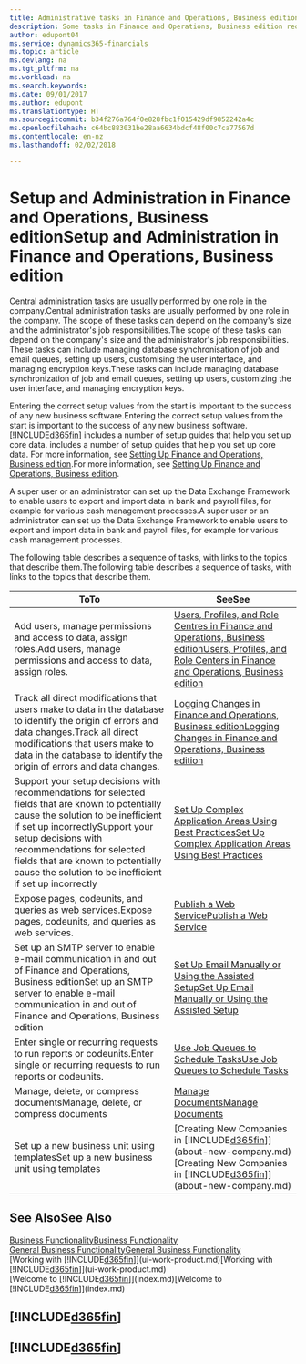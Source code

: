 ```yaml
---
title: Administrative tasks in Finance and Operations, Business edition | Microsoft Docs
description: Some tasks in Finance and Operations, Business edition requires central administration and setup. See what they are and learn what to do.
author: edupont04
ms.service: dynamics365-financials
ms.topic: article
ms.devlang: na
ms.tgt_pltfrm: na
ms.workload: na
ms.search.keywords: 
ms.date: 09/01/2017
ms.author: edupont
ms.translationtype: HT
ms.sourcegitcommit: b34f276a764f0e828fbc1f015429df9852242a4c
ms.openlocfilehash: c64bc883031be28aa6634bdcf48f00c7ca77567d
ms.contentlocale: en-nz
ms.lasthandoff: 02/02/2018

---
```

# <a name="setup-and-administration-in-finance-and-operations-business-edition"></a><span data-ttu-id="a8636-104">Setup and Administration in Finance and Operations, Business edition</span><span class="sxs-lookup"><span data-stu-id="a8636-104">Setup and Administration in Finance and Operations, Business edition</span></span>
<span data-ttu-id="a8636-105">Central administration tasks are usually performed by one role in the company.</span><span class="sxs-lookup"><span data-stu-id="a8636-105">Central administration tasks are usually performed by one role in the company.</span></span> <span data-ttu-id="a8636-106">The scope of these tasks can depend on the company's size and the administrator's job responsibilities.</span><span class="sxs-lookup"><span data-stu-id="a8636-106">The scope of these tasks can depend on the company's size and the administrator's job responsibilities.</span></span> <span data-ttu-id="a8636-107">These tasks can include managing database synchronisation of job and email queues, setting up users, customising the user interface, and managing encryption keys.</span><span class="sxs-lookup"><span data-stu-id="a8636-107">These tasks can include managing database synchronization of job and email queues, setting up users, customizing the user interface, and managing encryption keys.</span></span>  

<span data-ttu-id="a8636-108">Entering the correct setup values from the start is important to the success of any new business software.</span><span class="sxs-lookup"><span data-stu-id="a8636-108">Entering the correct setup values from the start is important to the success of any new business software.</span></span> [!INCLUDE[d365fin](includes/d365fin_md.md)]<span data-ttu-id="a8636-109"> includes a number of setup guides that help you set up core data.</span><span class="sxs-lookup"><span data-stu-id="a8636-109"> includes a number of setup guides that help you set up core data.</span></span> <span data-ttu-id="a8636-110">For more information, see [Setting Up Finance and Operations, Business edition](setup.md).</span><span class="sxs-lookup"><span data-stu-id="a8636-110">For more information, see [Setting Up Finance and Operations, Business edition](setup.md).</span></span>

<!--Whether you use [!INCLUDE[rim](../../includes/rim_md.md)] to implement setup values or you manually enter them in the new company, you can support your setup decisions with some general recommendations for selected setup fields that are known to potentially cause the solution to be inefficient if defined incorrectly.-->  

<span data-ttu-id="a8636-111">A super user or an administrator can set up the Data Exchange Framework to enable users to export and import data in bank and payroll files, for example for various cash management processes.</span><span class="sxs-lookup"><span data-stu-id="a8636-111">A super user or an administrator can set up the Data Exchange Framework to enable users to export and import data in bank and payroll files, for example for various cash management processes.</span></span>  

<span data-ttu-id="a8636-112">The following table describes a sequence of tasks, with links to the topics that describe them.</span><span class="sxs-lookup"><span data-stu-id="a8636-112">The following table describes a sequence of tasks, with links to the topics that describe them.</span></span>   

|<span data-ttu-id="a8636-113">**To**</span><span class="sxs-lookup"><span data-stu-id="a8636-113">**To**</span></span>|<span data-ttu-id="a8636-114">**See**</span><span class="sxs-lookup"><span data-stu-id="a8636-114">**See**</span></span>|  
|------------|-------------|  
|<span data-ttu-id="a8636-115">Add users, manage permissions and access to data, assign roles.</span><span class="sxs-lookup"><span data-stu-id="a8636-115">Add users, manage permissions and access to data, assign roles.</span></span>|[<span data-ttu-id="a8636-116">Users, Profiles, and Role Centres in Finance and Operations, Business edition</span><span class="sxs-lookup"><span data-stu-id="a8636-116">Users, Profiles, and Role Centers in Finance and Operations, Business edition</span></span>](admin-users-profiles-roles.md)|  
|<span data-ttu-id="a8636-117">Track all direct modifications that users make to data in the database to identify the origin of errors and data changes.</span><span class="sxs-lookup"><span data-stu-id="a8636-117">Track all direct modifications that users make to data in the database to identify the origin of errors and data changes.</span></span>|[<span data-ttu-id="a8636-118">Logging Changes in Finance and Operations, Business edition</span><span class="sxs-lookup"><span data-stu-id="a8636-118">Logging Changes in Finance and Operations, Business edition</span></span>](across-log-changes.md)|  
|<span data-ttu-id="a8636-119">Support your setup decisions with recommendations for selected fields that are known to potentially cause the solution to be inefficient if set up incorrectly</span><span class="sxs-lookup"><span data-stu-id="a8636-119">Support your setup decisions with recommendations for selected fields that are known to potentially cause the solution to be inefficient if set up incorrectly</span></span>|[<span data-ttu-id="a8636-120">Set Up Complex Application Areas Using Best Practices</span><span class="sxs-lookup"><span data-stu-id="a8636-120">Set Up Complex Application Areas Using Best Practices</span></span>](set-up-complex-application-areas-using-best-practices.md)|  
|<span data-ttu-id="a8636-121">Expose pages, codeunits, and queries as web services.</span><span class="sxs-lookup"><span data-stu-id="a8636-121">Expose pages, codeunits, and queries as web services.</span></span>|[<span data-ttu-id="a8636-122">Publish a Web Service</span><span class="sxs-lookup"><span data-stu-id="a8636-122">Publish a Web Service</span></span>](across-how-publish-web-service.md)|  
|<span data-ttu-id="a8636-123">Set up an SMTP server to enable e-mail communication in and out of Finance and Operations, Business edition</span><span class="sxs-lookup"><span data-stu-id="a8636-123">Set up an SMTP server to enable e-mail communication in and out of Finance and Operations, Business edition</span></span>| [<span data-ttu-id="a8636-124">Set Up Email Manually or Using the Assisted Setup</span><span class="sxs-lookup"><span data-stu-id="a8636-124">Set Up Email Manually or Using the Assisted Setup</span></span>](madeira-how-setup-email.md)|  
|<span data-ttu-id="a8636-125">Enter single or recurring requests to run reports or codeunits.</span><span class="sxs-lookup"><span data-stu-id="a8636-125">Enter single or recurring requests to run reports or codeunits.</span></span>|[<span data-ttu-id="a8636-126">Use Job Queues to Schedule Tasks</span><span class="sxs-lookup"><span data-stu-id="a8636-126">Use Job Queues to Schedule Tasks</span></span>](admin-job-queues-schedule-tasks.md)|  
|<span data-ttu-id="a8636-127">Manage, delete, or compress documents</span><span class="sxs-lookup"><span data-stu-id="a8636-127">Manage, delete, or compress documents</span></span>|[<span data-ttu-id="a8636-128">Manage Documents</span><span class="sxs-lookup"><span data-stu-id="a8636-128">Manage Documents</span></span>](admin-manage-documents.md)|  
|<span data-ttu-id="a8636-129">Set up a new business unit using templates</span><span class="sxs-lookup"><span data-stu-id="a8636-129">Set up a new business unit using templates</span></span>|<span data-ttu-id="a8636-130">[Creating New Companies in [!INCLUDE[d365fin](includes/d365fin_md.md)]](about-new-company.md)</span><span class="sxs-lookup"><span data-stu-id="a8636-130">[Creating New Companies in [!INCLUDE[d365fin](includes/d365fin_md.md)]](about-new-company.md)</span></span>|  

## <a name="see-also"></a><span data-ttu-id="a8636-131">See Also</span><span class="sxs-lookup"><span data-stu-id="a8636-131">See Also</span></span>
[<span data-ttu-id="a8636-132">Business Functionality</span><span class="sxs-lookup"><span data-stu-id="a8636-132">Business Functionality</span></span>](madeira-business-functionality.md)  
[<span data-ttu-id="a8636-133">General Business Functionality</span><span class="sxs-lookup"><span data-stu-id="a8636-133">General Business Functionality</span></span>](ui-across-business-areas.md)  
<span data-ttu-id="a8636-134">[Working with [!INCLUDE[d365fin](includes/d365fin_md.md)]](ui-work-product.md)</span><span class="sxs-lookup"><span data-stu-id="a8636-134">[Working with [!INCLUDE[d365fin](includes/d365fin_md.md)]](ui-work-product.md)</span></span>  
<span data-ttu-id="a8636-135">[Welcome to [!INCLUDE[d365fin](includes/d365fin_md.md)]](index.md)</span><span class="sxs-lookup"><span data-stu-id="a8636-135">[Welcome to [!INCLUDE[d365fin](includes/d365fin_md.md)]](index.md)</span></span>  

## [!INCLUDE[d365fin](includes/free_trial_md.md)]  
## [!INCLUDE[d365fin](includes/training_link_md.md)]

